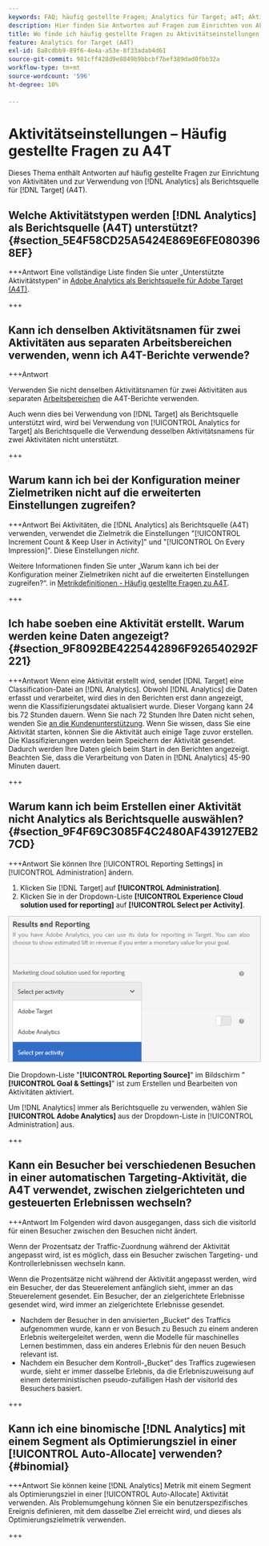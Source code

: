 ```yaml
---
keywords: FAQ; häufig gestellte Fragen; Analytics für Target; a4T; Aktivitätseinrichtung
description: Hier finden Sie Antworten auf Fragen zum Einrichten von Aktivitäten bei der Verwendung von Analytics für  [!DNL Target] A4T). Mit A4T können Sie Analytics-Berichte für - [!DNL Target]  verwenden.
title: Wo finde ich häufig gestellte Fragen zu Aktivitätseinstellungen mit A4T?
feature: Analytics for Target (A4T)
exl-id: 8a8cdbb9-89f6-4e4a-a53e-8f33adab4d61
source-git-commit: 981cff428d9e8849b9bbcbf7bef389dad0fbb32a
workflow-type: tm+mt
source-wordcount: '596'
ht-degree: 10%

---
```


# Aktivitätseinstellungen – Häufig gestellte Fragen zu A4T

Dieses Thema enthält Antworten auf häufig gestellte Fragen zur Einrichtung von Aktivitäten und zur Verwendung von [!DNL Analytics] als Berichtsquelle für [!DNL Target] (A4T).

## Welche Aktivitätstypen werden [!DNL Analytics] als Berichtsquelle (A4T) unterstützt? {#section_5E4F58CD25A5424E869E6FE0803968EF}

+++Antwort
Eine vollständige Liste finden Sie unter „Unterstützte Aktivitätstypen“ in [Adobe Analytics als Berichtsquelle für Adobe Target (A4T)](/help/main/c-integrating-target-with-mac/a4t/a4t.md#concept_7540C8C04259434AB6EE33B09F47A1DE).

+++

## Kann ich denselben Aktivitätsnamen für zwei Aktivitäten aus separaten Arbeitsbereichen verwenden, wenn ich A4T-Berichte verwende?

+++Antwort

Verwenden Sie nicht denselben Aktivitätsnamen für zwei Aktivitäten aus separaten [Arbeitsbereichen](/help/main/administrating-target/c-user-management/property-channel/property-channel.md) die A4T-Berichte verwenden.

Auch wenn dies bei Verwendung von [!DNL Target] als Berichtsquelle unterstützt wird, wird bei Verwendung von [!UICONTROL Analytics for Target] als Berichtsquelle die Verwendung desselben Aktivitätsnamens für zwei Aktivitäten nicht unterstützt.

+++

## Warum kann ich bei der Konfiguration meiner Zielmetriken nicht auf die erweiterten Einstellungen zugreifen?

+++Antwort
Bei Aktivitäten, die [!DNL Analytics] als Berichtsquelle (A4T) verwenden, verwendet die Zielmetrik die Einstellungen &quot;[!UICONTROL Increment Count & Keep User in Activity]&quot; und &quot;[!UICONTROL On Every Impression]&quot;. Diese Einstellungen *nicht*.

Weitere Informationen finden Sie unter „Warum kann ich bei der Konfiguration meiner Zielmetriken nicht auf die erweiterten Einstellungen zugreifen?“. in [Metrikdefinitionen - Häufig gestellte Fragen zu A4T](/help/main/c-integrating-target-with-mac/a4t/r-a4t-faq/a4t-faq-metric-definition.md).

+++

## Ich habe soeben eine Aktivität erstellt. Warum werden keine Daten angezeigt? {#section_9F8092BE4225442896F926540292F221}


+++Antwort
Wenn eine Aktivität erstellt wird, sendet [!DNL Target] eine Classification-Datei an [!DNL Analytics]. Obwohl [!DNL Analytics] die Daten erfasst und verarbeitet, wird dies in den Berichten erst dann angezeigt, wenn die Klassifizierungsdatei aktualisiert wurde. Dieser Vorgang kann 24 bis 72 Stunden dauern. Wenn Sie nach 72 Stunden Ihre Daten nicht sehen, wenden Sie [an die Kundenunterstützung](/help/main/cmp-resources-and-contact-information.md#reference_ACA3391A00EF467B87930A450050077C). Wenn Sie wissen, dass Sie eine Aktivität starten, können Sie die Aktivität auch einige Tage zuvor erstellen. Die Klassifizierungen werden beim Speichern der Aktivität gesendet. Dadurch werden Ihre Daten gleich beim Start in den Berichten angezeigt. Beachten Sie, dass die Verarbeitung von Daten in [!DNL Analytics] 45-90 Minuten dauert.

+++

## Warum kann ich beim Erstellen einer Aktivität nicht Analytics als Berichtsquelle auswählen? {#section_9F4F69C3085F4C2480AF439127EB27CD}

+++Antwort
Sie können Ihre [!UICONTROL Reporting Settings] in [!UICONTROL Administration] ändern.

1. Klicken Sie [!DNL Target] auf **[!UICONTROL Administration]**.
1. Klicken Sie in der Dropdown-Liste **[!UICONTROL Experience Cloud solution used for reporting]** auf **[!UICONTROL Select per Activity]**.

![Bild für jede Aktivität auswählen](assets/select-per-activity.png)

Die Dropdown-Liste &quot;**[!UICONTROL Reporting Source]**&quot; im Bildschirm &quot;**[!UICONTROL Goal & Settings]**&quot; ist zum Erstellen und Bearbeiten von Aktivitäten aktiviert.

Um [!DNL Analytics] immer als Berichtsquelle zu verwenden, wählen Sie **[!UICONTROL Adobe Analytics]** aus der Dropdown-Liste in [!UICONTROL Administration] aus.

+++

## Kann ein Besucher bei verschiedenen Besuchen in einer automatischen Targeting-Aktivität, die A4T verwendet, zwischen zielgerichteten und gesteuerten Erlebnissen wechseln?

+++Antwort
Im Folgenden wird davon ausgegangen, dass sich die visitorId für einen Besucher zwischen den Besuchen nicht ändert.

Wenn der Prozentsatz der Traffic-Zuordnung während der Aktivität angepasst wird, ist es möglich, dass ein Besucher zwischen Targeting- und Kontrollerlebnissen wechseln kann.

Wenn die Prozentsätze nicht während der Aktivität angepasst werden, wird ein Besucher, der das Steuerelement anfänglich sieht, immer an das Steuerelement gesendet. Ein Besucher, der an zielgerichtete Erlebnisse gesendet wird, wird immer an zielgerichtete Erlebnisse gesendet.

* Nachdem der Besucher in den anvisierten „Bucket“ des Traffics aufgenommen wurde, kann er von Besuch zu Besuch zu einem anderen Erlebnis weitergeleitet werden, wenn die Modelle für maschinelles Lernen bestimmen, dass ein anderes Erlebnis für den neuen Besuch relevant ist.
* Nachdem ein Besucher dem Kontroll-„Bucket“ des Traffics zugewiesen wurde, sieht er immer dasselbe Erlebnis, da die Erlebniszuweisung auf einem deterministischen pseudo-zufälligen Hash der visitorId des Besuchers basiert.

+++

## Kann ich eine binomische [!DNL Analytics] mit einem Segment als Optimierungsziel in einer [!UICONTROL Auto-Allocate] verwenden? {#binomial}

+++Antwort
Sie können keine [!DNL Analytics] Metrik mit einem Segment als Optimierungsziel in einer [!UICONTROL Auto-Allocate] Aktivität verwenden. Als Problemumgehung können Sie ein benutzerspezifisches Ereignis definieren, mit dem dasselbe Ziel erreicht wird, und dieses als Optimierungszielmetrik verwenden.

+++

